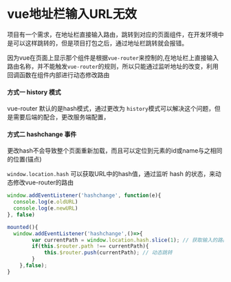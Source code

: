 # vue地址栏输入URL无效

项目有一个需求，在地址栏直接输入路由，跳转到对应的页面组件，在开发环境中是可以这样跳转的，但是项目打包之后，通过地址栏跳转就会报错。

因为vue在页面上显示那个组件是根据`vue-router`来控制的,在地址栏上直接输入路由名称，并不能触发`vue-router`的规则，所以只能通过监听地址的改变，利用回调函数在组件内部进行动态修改路由


#### 方式一  history 模式
vue-router 默认的是hash模式，通过更改为 `history`模式可以解决这个问题，但是需要后端的配合，更改服务端配置，



#### 方式二  hashchange 事件
更改hash不会导致整个页面重新加载，而且可以定位到元素的id或name与之相同的位置(锚点)

`window.location.hash` 可以获取URL中的hash值，通过监听 hash 的状态，来动态修改vue-router的路由

```js
window.addEventListener('hashchange', function(e){
  console.log(e.oldURL)
  console.log(e.newURL)
}, false)
```

```js
mounted(){
  window.addEventListener('hashchange',()=>{
		var currentPath = window.location.hash.slice(1); // 获取输入的路由
		if(this.$router.path !== currentPath){
			this.$router.push(currentPath); // 动态跳转
		}
	},false);
}
```
